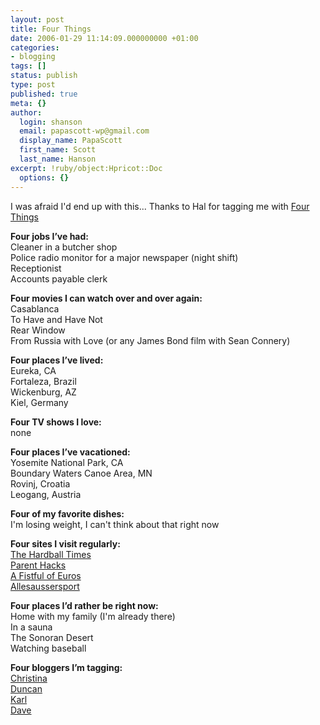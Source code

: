 ```yaml
---
layout: post
title: Four Things
date: 2006-01-29 11:14:09.000000000 +01:00
categories:
- blogging
tags: []
status: publish
type: post
published: true
meta: {}
author:
  login: shanson
  email: papascott-wp@gmail.com
  display_name: PapaScott
  first_name: Scott
  last_name: Hanson
excerpt: !ruby/object:Hpricot::Doc
  options: {}
---
```

<p>I was afraid I'd end up with this... Thanks to Hal for tagging me with <a href="http://halrager.org/WordPress/?p=1834" title="blivet 2.0 &raquo; Four Things">Four Things</a></p>
<p><strong>Four jobs I&rsquo;ve had:</strong><br />
Cleaner in a butcher shop<br />
Police radio monitor for a major newspaper (night shift)<br />
Receptionist<br />
Accounts payable clerk</p>
<p><strong>Four movies I can watch over and over again:</strong><br />
Casablanca<br />
To Have and Have Not<br />
Rear Window<br />
From Russia with Love (or any James Bond film with Sean Connery)</p>
<p><strong>Four places I&rsquo;ve lived:</strong><br />
Eureka, CA<br />
Fortaleza, Brazil<br />
Wickenburg, AZ<br />
Kiel, Germany</p>
<p><strong>Four TV shows I love:</strong><br />
none</p>
<p><strong>Four places I&rsquo;ve vacationed:</strong><br />
Yosemite National Park, CA<br />
Boundary Waters Canoe Area, MN<br />
Rovinj, Croatia<br />
Leogang, Austria</p>
<p><strong>Four of my favorite dishes:</strong><br />
I'm losing weight, I can't think about that right now</p>
<p><strong>Four sites I visit regularly:</strong><br />
<a href="http://www.hardballtimes.com/">The Hardball Times</a><br />
<a href="http://www.parenthacks.com/">Parent Hacks</a><br />
<a href="http://fistfulofeuros.net/">A Fistful of Euros</a><br />
<a href="http://www.allesaussersport.de/">Allesaussersport</a></p>
<p><strong>Four places I&rsquo;d rather be right now:</strong><br />
Home with my family (I'm already there)<br />
In a sauna<br />
The Sonoran Desert<br />
Watching baseball</p>
<p><strong>Four bloggers I&rsquo;m tagging:</strong><br />
<a href="http://justcallmemausi.blogspot.com/">Christina</a><br />
<a href="http://expat-odyssey.blogspot.com/">Duncan</a><br />
<a href="http://chicagokarl.de/">Karl</a><br />
<a href="http://www.oeskovic.com/">Dave</a></p>
